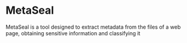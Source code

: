 # MetaSeal
MetaSeal is a tool designed to extract metadata from the files of a web page, obtaining sensitive information and classifying it
